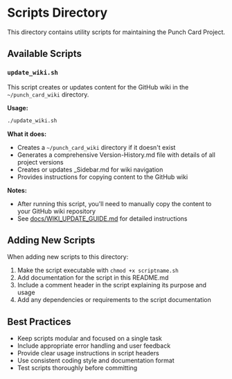 # Scripts Directory

This directory contains utility scripts for maintaining the Punch Card Project.

## Available Scripts

### `update_wiki.sh`

This script creates or updates content for the GitHub wiki in the `~/punch_card_wiki` directory.

**Usage:**
```bash
./update_wiki.sh
```

**What it does:**
- Creates a `~/punch_card_wiki` directory if it doesn't exist
- Generates a comprehensive Version-History.md file with details of all project versions
- Creates or updates _Sidebar.md for wiki navigation
- Provides instructions for copying content to the GitHub wiki

**Notes:**
- After running this script, you'll need to manually copy the content to your GitHub wiki repository
- See [docs/WIKI_UPDATE_GUIDE.md](../docs/WIKI_UPDATE_GUIDE.md) for detailed instructions

## Adding New Scripts

When adding new scripts to this directory:

1. Make the script executable with `chmod +x scriptname.sh`
2. Add documentation for the script in this README.md
3. Include a comment header in the script explaining its purpose and usage
4. Add any dependencies or requirements to the script documentation

## Best Practices

- Keep scripts modular and focused on a single task
- Include appropriate error handling and user feedback
- Provide clear usage instructions in script headers
- Use consistent coding style and documentation format
- Test scripts thoroughly before committing 
